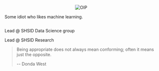 <div align="center">

![OIP](https://github.com/WillUHD/WillUHD/assets/134638202/ba49e35f-7bf8-41e4-948a-9f359f94a089)

<div align="left">

Some idiot who likes machine learning. 

##

Lead @ SHSID Data Science group

Lead @ SHSID Research

> Being appropriate does not always mean conforming; often it means just the opposite. 
> 
> -- Donda West
